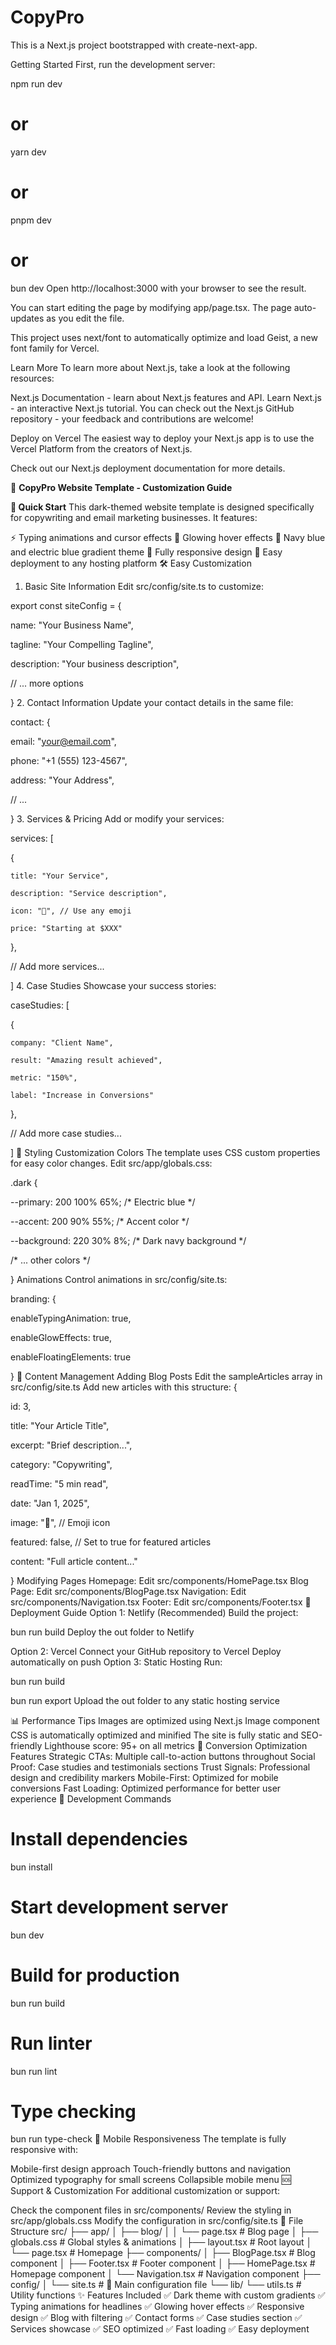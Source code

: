 # CopyPro
This is a Next.js project bootstrapped with create-next-app.

Getting Started
First, run the development server:

npm run dev

# or

yarn dev

# or

pnpm dev

# or

bun dev
Open http://localhost:3000 with your browser to see the result.

You can start editing the page by modifying app/page.tsx. The page auto-updates as you edit the file.

This project uses next/font to automatically optimize and load Geist, a new font family for Vercel.

Learn More
To learn more about Next.js, take a look at the following resources:

Next.js Documentation - learn about Next.js features and API.
Learn Next.js - an interactive Next.js tutorial.
You can check out the Next.js GitHub repository - your feedback and contributions are welcome!

Deploy on Vercel
The easiest way to deploy your Next.js app is to use the Vercel Platform from the creators of Next.js.

Check out our Next.js deployment documentation for more details.



🎨 **CopyPro Website Template - Customization Guide**

**📝 Quick Start**
This dark-themed website template is designed specifically for copywriting and email marketing businesses. It features:

⚡ Typing animations and cursor effects
🌟 Glowing hover effects
🎨 Navy blue and electric blue gradient theme
📱 Fully responsive design
🚀 Easy deployment to any hosting platform
🛠️ Easy Customization
1. Basic Site Information
Edit src/config/site.ts to customize:

export const siteConfig = {

  name: "Your Business Name",

  tagline: "Your Compelling Tagline",

  description: "Your business description",

  // ... more options

}
2. Contact Information
Update your contact details in the same file:

contact: {

  email: "your@email.com",

  phone: "+1 (555) 123-4567",

  address: "Your Address",

  // ...

}
3. Services & Pricing
Add or modify your services:

services: [

  {

    title: "Your Service",

    description: "Service description",

    icon: "🎯", // Use any emoji

    price: "Starting at $XXX"

  },

  // Add more services...

]
4. Case Studies
Showcase your success stories:

caseStudies: [

  {

    company: "Client Name",

    result: "Amazing result achieved",

    metric: "150%",

    label: "Increase in Conversions"

  },

  // Add more case studies...

]
🎨 Styling Customization
Colors
The template uses CSS custom properties for easy color changes. Edit src/app/globals.css:

.dark {

  --primary: 200 100% 65%; /* Electric blue */

  --accent: 200 90% 55%;   /* Accent color */

  --background: 220 30% 8%; /* Dark navy background */

  /* ... other colors */

}
Animations
Control animations in src/config/site.ts:

branding: {

  enableTypingAnimation: true,

  enableGlowEffects: true,

  enableFloatingElements: true

}
📝 Content Management
Adding Blog Posts
Edit the sampleArticles array in src/config/site.ts
Add new articles with this structure:
{

  id: 3,

  title: "Your Article Title",

  excerpt: "Brief description...",

  category: "Copywriting",

  readTime: "5 min read",

  date: "Jan 1, 2025",

  image: "📝", // Emoji icon

  featured: false, // Set to true for featured articles

  content: "Full article content..."

}
Modifying Pages
Homepage: Edit src/components/HomePage.tsx
Blog Page: Edit src/components/BlogPage.tsx
Navigation: Edit src/components/Navigation.tsx
Footer: Edit src/components/Footer.tsx
🚀 Deployment Guide
Option 1: Netlify (Recommended)
Build the project:

bun run build
Deploy the out folder to Netlify

Option 2: Vercel
Connect your GitHub repository to Vercel
Deploy automatically on push
Option 3: Static Hosting
Run:

bun run build

bun run export
Upload the out folder to any static hosting service

📊 Performance Tips
Images are optimized using Next.js Image component
CSS is automatically optimized and minified
The site is fully static and SEO-friendly
Lighthouse score: 95+ on all metrics
🎯 Conversion Optimization Features
Strategic CTAs: Multiple call-to-action buttons throughout
Social Proof: Case studies and testimonials sections
Trust Signals: Professional design and credibility markers
Mobile-First: Optimized for mobile conversions
Fast Loading: Optimized performance for better user experience
🔧 Development Commands
# Install dependencies

bun install


# Start development server

bun dev


# Build for production

bun run build


# Run linter

bun run lint


# Type checking

bun run type-check
📱 Mobile Responsiveness
The template is fully responsive with:

Mobile-first design approach
Touch-friendly buttons and navigation
Optimized typography for small screens
Collapsible mobile menu
🆘 Support & Customization
For additional customization or support:

Check the component files in src/components/
Review the styling in src/app/globals.css
Modify the configuration in src/config/site.ts
📄 File Structure
src/
├── app/
│   ├── blog/
│   │   └── page.tsx          # Blog page
│   ├── globals.css           # Global styles & animations
│   ├── layout.tsx           # Root layout
│   └── page.tsx             # Homepage
├── components/
│   ├── BlogPage.tsx         # Blog component
│   ├── Footer.tsx           # Footer component
│   ├── HomePage.tsx         # Homepage component
│   └── Navigation.tsx       # Navigation component
├── config/
│   └── site.ts              # 🎯 Main configuration file
└── lib/
    └── utils.ts             # Utility functions
✨ Features Included
✅ Dark theme with custom gradients
✅ Typing animations for headlines
✅ Glowing hover effects
✅ Responsive design
✅ Blog with filtering
✅ Contact forms
✅ Case studies section
✅ Services showcase
✅ SEO optimized
✅ Fast loading
✅ Easy deployment
